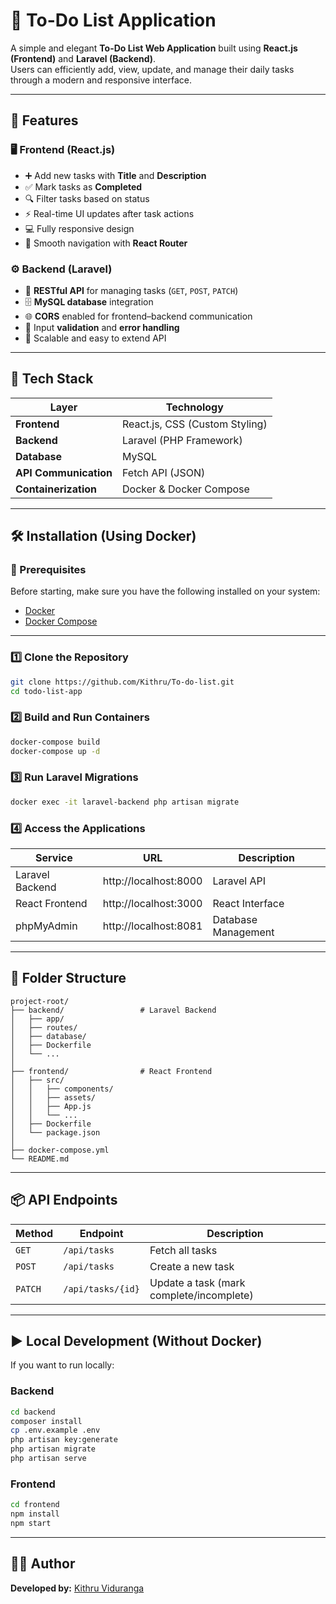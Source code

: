 # 📝 To-Do List Application

A simple and elegant **To-Do List Web Application** built using **React.js (Frontend)** and **Laravel (Backend)**.  
Users can efficiently add, view, update, and manage their daily tasks through a modern and responsive interface.

---

## 🚀 Features

### 🖥️ Frontend (React.js)
- ➕ Add new tasks with **Title** and **Description**  
- ✅ Mark tasks as **Completed**  
- 🔍 Filter tasks based on status  
- ⚡ Real-time UI updates after task actions  
- 💻 Fully responsive design  
- 🧭 Smooth navigation with **React Router**

### ⚙️ Backend (Laravel)
- 🧱 **RESTful API** for managing tasks (`GET`, `POST`, `PATCH`)  
- 🗄️ **MySQL database** integration  
- 🌐 **CORS** enabled for frontend–backend communication  
- 🔐 Input **validation** and **error handling**  
- 🚀 Scalable and easy to extend API

---

## 🧩 Tech Stack

| Layer | Technology |
|--------|-------------|
| **Frontend** | React.js, CSS (Custom Styling) |
| **Backend** | Laravel (PHP Framework) |
| **Database** | MySQL |
| **API Communication** | Fetch API (JSON) |
| **Containerization** | Docker & Docker Compose |

---

## 🛠️ Installation (Using Docker)

### 🧱 Prerequisites  
Before starting, make sure you have the following installed on your system:
- [Docker](https://www.docker.com/get-started)  
- [Docker Compose](https://docs.docker.com/compose/install/)

---

### 1️⃣ Clone the Repository

```bash
git clone https://github.com/Kithru/To-do-list.git
cd todo-list-app
```

### 2️⃣ Build and Run Containers

```bash
docker-compose build
docker-compose up -d
```

### 3️⃣ Run Laravel Migrations

```bash
docker exec -it laravel-backend php artisan migrate
```

### 4️⃣ Access the Applications

| Service | URL | Description |
|----------|-----|-------------|
| Laravel Backend | http://localhost:8000 | Laravel API |
| React Frontend | http://localhost:3000 | React Interface |
| phpMyAdmin | http://localhost:8081 | Database Management |

---

## 📁 Folder Structure

```
project-root/
├── backend/                 # Laravel Backend
│   ├── app/
│   ├── routes/
│   ├── database/
│   ├── Dockerfile
│   └── ...
│
├── frontend/                # React Frontend
│   ├── src/
│   │   ├── components/
│   │   ├── assets/
│   │   ├── App.js
│   │   └── ...
│   ├── Dockerfile
│   └── package.json
│
├── docker-compose.yml
└── README.md
```

---

## 📦 API Endpoints

| Method | Endpoint | Description |
|--------|-----------|-------------|
| `GET` | `/api/tasks` | Fetch all tasks |
| `POST` | `/api/tasks` | Create a new task |
| `PATCH` | `/api/tasks/{id}` | Update a task (mark complete/incomplete) |

---

## ▶️ Local Development (Without Docker)

If you want to run locally:

### Backend
```bash
cd backend
composer install
cp .env.example .env
php artisan key:generate
php artisan migrate
php artisan serve
```

### Frontend
```bash
cd frontend
npm install
npm start
```

---

## 👨‍💻 Author

**Developed by:** [Kithru Viduranga](https://github.com/Kithru)
